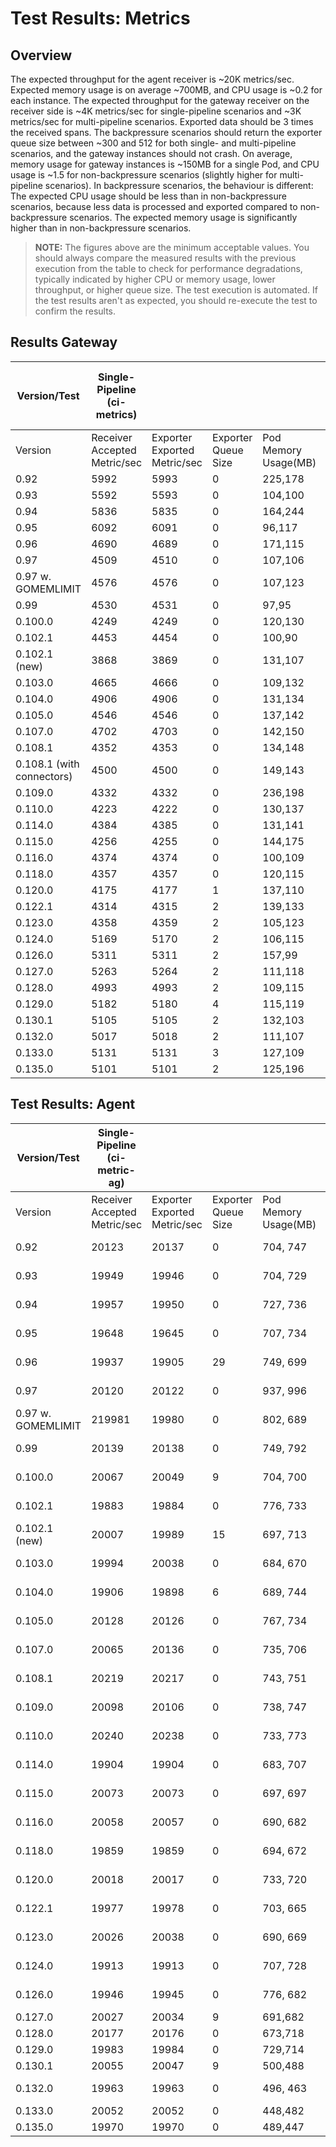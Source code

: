 # Test Results: Metrics

## Overview

The expected throughput for the agent receiver is ~20K metrics/sec. Expected memory usage is on average ~700MB, and CPU usage is ~0.2 for each instance.
The expected throughput for the gateway receiver on the receiver side is ~4K metrics/sec for single-pipeline scenarios and ~3K metrics/sec for multi-pipeline scenarios. Exported data should be 3 times the received spans. The backpressure scenarios should return the exporter queue size between ~300 and 512 for both single- and multi-pipeline scenarios, and the gateway instances should not crash.
On average, memory usage for gateway instances is ~150MB for a single Pod, and CPU usage is ~1.5 for non-backpressure scenarios (slightly higher for multi-pipeline scenarios). In backpressure scenarios, the behaviour is different: The expected CPU usage should be less than in non-backpressure scenarios, because less data is processed and exported compared to non-backpressure scenarios. The expected memory usage is significantly higher than in non-backpressure scenarios.
> **NOTE:** The figures above are the minimum acceptable values. You should always compare the measured results with the previous execution from the table to check for performance degradations, typically indicated by higher CPU or memory usage, lower throughput, or higher queue size.
> The test execution is automated. If the test results aren't as expected, you should re-execute the test to confirm the results.

## Results Gateway

| Version/Test              | Single-Pipeline (ci-metrics) | | | | | Multi-Pipeline (ci-metrics-m) | | | | | Single-Pipeline Backpressure (ci-metrics-b) | | | | | Multi-Pipeline Backpressure (ci-metrics-mb) | | | | |
|---------------------------|--|--|--|--|--|--|--|--|--|--|--|--|--|--|--|--|--|--|--|--|
| Version                   | Receiver Accepted Metric/sec | Exporter Exported Metric/sec | Exporter Queue Size | Pod Memory Usage(MB) | Pod CPU Usage | Receiver Accepted Metric/sec | Exporter Exported Metric/sec | Exporter Queue Size | Pod Memory Usage(MB) | Pod CPU Usage | Receiver Accepted Metric/sec | Exporter Exported Metric/sec | Exporter Queue Size | Pod Memory Usage(MB) | Pod CPU Usage | Receiver Accepted Metric/sec | Exporter Exported Metric/sec | Exporter Queue Size | Pod Memory Usage(MB) | Pod CPU Usage |
| 0.92                      | 5992 | 5993 | 0 | 225,178 | 1.6,1.5 | 4882 | 14647 | 0 | 165,255 | 1.7,1.8 | 635 | 636 | 114 | 770,707 | 0,0 | 965 | 1910 | 400 | 1694,1500 | 0.1,0.1 |
| 0.93                      | 5592 | 5593 | 0 | 104,100 | 1.6,1.5 | 4721 | 14164 | 0 | 161,175 | 1.8,1.7 | 723 | 634 | 217 | 805,889 | 1.4,1.4 | 1492 | 1740 | 419 | 1705,1535 | 0.2,0 |
| 0.94                      | 5836 | 5835 | 0 | 164,244 | 1.6,1.4 | 4873 | 14619 | 0 | 157,228 | 1.8,1.5 | 870 | 667 | 297 | 954,782 | 0.3,0.8 | 1443 | 1811 | 59 | 903,1075 | 0,0.1 |
| 0.95                      | 6092 | 6091 | 0 | 96,117 | 1.5,1.5 | 5275 | 15827 | 0 | 185,151 | 1.8,1.7 | 735 | 634 | 243 | 824,896 | 0,0 | 2325 | 1809 | 170 | 1446,1601 | 1.5,1.6 |
| 0.96                      | 4690 | 4689 | 0 | 171,115 | 1.4,1.4 | 4249 | 12748 | 0 | 156,167 | 1.6,1.6 | 710 | 577 | 226 | 717,860 | 0.5,1.1 | 2638 | 1738 | 165 | 1998,1618 | 0.3,0.3 |
| 0.97                      | 4509 | 4510 | 0 | 107,106 | 1.3,1.4 | 4103 | 12308 | 0 | 171,190 | 1.4,1.6 | 787 | 681 | 261 | 710,959 | 0.8,1.2 | 2710 | 1847 | 170 | 1891,1765 | 1.1,1.2 |
| 0.97 w. GOMEMLIMIT        | 4576 | 4576 | 0 | 107,123 | 1.4,1.4 | 3840 | 11522 | 0 | 148,156 | 1.6,1.5 | 805 | 585 | 347 | 781,769 | 1.4,1.4 | 3690 | 1828 | 170 | 1766,1783 | 1.5,1.6 |
| 0.99                      | 4530 | 4531 | 0 | 97,95 | 1.3,1.4 | 4086 | 12259 | 0 | 179,162 | 1.4,1.6 | 821 | 609 | 388 | 756,781 | 1.1,1 | 3604 | 1743 | 170 | 1778,1853 | 1.6,1.5 |
| 0.100.0                   | 4249 | 4249 | 0 | 120,130 | 1.3,1.4 | 3804 | 11413 | 0 | 193,153 | 1.6,1.3 | 781 | 590 | 367 | 743,787 | 0.9,0.5 | 3370 | 1924 | 170 | 1538,1956 | 1.6,1.6 |
| 0.102.1                   | 4453 | 4454 | 0 | 100,90 | 1.3,1.3 | 3814 | 11445 | 0 | 187,213 | 1.5,1.4 | 774 | 553 | 375 | 783,788 | 0,0.1 | 3333 | 1805 | 170 | 1550,1946 | 1.7,1.7 |
| 0.102.1 (new)             | 3868 | 3869 | 0 | 131,107 | 1.2,1.4 | 3958 | 11875 | 0 | 255,178 | 1.5,1.6 | 840 | 628 | 382 | 918,888 | 0.5,0.5 | 3264 | 1900 | 168 | 1843,1648 | 1.6,1.6 |
| 0.103.0                   | 4665 | 4666 | 0 | 109,132 | 1.4,1.4 | 3913 | 11743 | 0 | 219,156 | 1.6,1.7 | 798 | 597 | 327 | 863,843 | 0.4,0.4 | 3102 | 1841 | 169 | 1826,1799 | 1.6,1.6 |
| 0.104.0                   | 4906 | 4906 | 0 | 131,134 | 1.4,1.4 | 4177 | 12536 | 0 | 197,234 | 1.7,1.6 | 800 | 567 | 387 | 879,829 | 0.5,0.5 | 3268 | 1804 | 170 | 1848,1802 | 1.6,1.6 |
| 0.105.0                   | 4546 | 4546 | 0 | 137,142 | 1.5,1.5 | 3165 | 9500 | 1 | 221,224 | 1.7,1.7 | 807 | 642 | 310 | 841,825 | 0.5,0.5 | 2083 | 1872 | 504 | 1755,1747 | 1.4,1.4 |
| 0.107.0                   | 4702 | 4703 | 0 | 142,150 | 1.5,1.5 | 3354 | 10061 | 0 | 223,234 | 1.7,1.7 | 768 | 576 | 323 | 860,831 | 0.5,0.5 | 1867 | 1831 | 378 | 1713,1689 | 1.3,1.3 |
| 0.108.1                   | 4352 | 4353 | 0 | 134,148 | 1.5,1.5 | 3190 | 9574 | 0 | 243,248 | 1.7,1.7 | 794 | 650 | 271 | 849,873 | 0.5,0.5 | 1830 | 1828 | 502 | 1576,1702 | 1.3,1.3 |
| 0.108.1 (with connectors) | 4500 | 4500 | 0 | 149,143 | 1.5,1.5 | 3232 | 9697 | 0 | 245,243 | 1.7,1.7 | 800 | 588 | 346 | 830,820 | 0.5,0.5 | 1976 | 1886 | 505 | 1769,1547 | 1.4,1.4 |
| 0.109.0                   | 4332 | 4332 | 0 | 236,198 | 1.5,1.5 | 3511 | 10533 | 0 | 241,224 | 1.7,1.8 | 667 | 484 | 378 | 854,812 | 0.4,0.4 | 2440 | 1937 | 508 | 1624,1800 | 1.5,1.5 |
| 0.110.0                   | 4223 | 4222 | 0 | 130,137 | 1.5,1.5 | 3139 | 9417 | 1 | 197,215 | 1.7,1.7 | 830 | 640 | 287 | 841,835 | 0.5,0.5 | 2048 | 1907 | 510 | 1741,1694 | 1.4,1.4 |
| 0.114.0                   | 4384 | 4385 | 0 | 131,141 | 1.5,1.5 | 3209 | 9624 | 0 | 189,198 | 1.7,1.8 | 757 | 635 | 393 | 807,824 | 0.5,0.4 | 2512 | 1691 | 510 | 1788,1789 | 1.6,1.6 |
| 0.115.0                   | 4256 | 4255 | 0 | 144,175 | 1.5,1.5 | 3346 | 10040 | 0 | 244,202 | 1.7,1.8 | 726 | 627 | 361 | 821,834 | 0.5,0.5 | 2510 | 1926 | 505 | 1778,1730 | 1.7,1.6 |
| 0.116.0                   | 4374 | 4374 | 0 | 100,109 | 1.5,1.5 | 3500 | 10500 | 0 | 171,171 | 1.8,2 | 710 | 641 | 383 | 857,870 | 0.5,0.5 | 3183 | 1780 | 509 | 1760,1848 | 2,2.1 |
| 0.118.0                   | 4357 | 4357 | 0 | 120,115 | 1.5,1.5 | 3520 | 10566 | 0 | 151,179 | 2,1.8 | 813 | 522 | 443 | 880,1752 | 0.6,0.6 | 3264 | 1925 | 510 | 1837,1855 | 2,2.1 |
| 0.120.0                   | 4175 | 4177 | 1 | 137,110 | 1.5,1.5 | 3424 | 10275 | 5 | 171,175 | 2,1.9 | 698 | 696 | 314 | 824,831 | 0.5,0.5 | 2962 | 1729 | 509 | 1639,1787 | 2,2 |
| 0.122.1                   | 4314 | 4315 | 2 | 139,133 | 1.5,1.4 | 3471 | 10418 | 5 | 206,173 | 2,1.8 | 749 | 699 | 342 | 865,867 | 0.6,0.5 | 3029 | 1988 | 507 | 1869,1863 | 2,2.1 |
| 0.123.0                   | 4358 | 4359 | 2 | 105,123 | 1.4,1.5 | 3654 | 10961 | 6 | 164,164 | 1.8,2 | 585 | 561 | 363 | 800,892 | 0.5,0.4 | 3147 | 1813 | 510 | 1737,1825 | 2,2 |
| 0.124.0                   | 5169 | 5170 | 2 | 106,115 | 1.5,1.6 | 4137 | 12412 | 3 | 180,182 | 2.1,1.9 | 617 | 646 | 306 | 850,887 | 0.5,0.4 | 3055 | 1869 | 402 | 1747,1804 | 1.8,1.9 |
| 0.126.0                   | 5311 | 5311 | 2 | 157,99 | 1.5,1.5 | 4093 | 12278 | 6 | 182,169 | 1.8,2.1 | 440 | 553 | 255 | 848,878 | 0.3,0.3 | 3474 | 1914 | 510 | 1832,1839 | 2,2 |
| 0.127.0                   | 5263 | 5264 | 2 | 111,118 | 1.5,1.6 | 4143 | 12427 | 6 | 180,165 | 2,1.8 | 554 | 567 | 307 | 865,902 | 0.4,0.5 | 3523 | 1827 | 510 | 1833,1896 | 2.1,2 |
| 0.128.0                   | 4993 | 4993 | 2 | 109,115 | 1.5,1.5 | 4082 | 12246 | 9 | 182,196 | 2,1.8 | 624 | 626 | 297 | 882,851 | 0.5,0.5 | 3496 | 1929 | 510 | 1820,1816 | 2,2 |
| 0.129.0                   | 5182 | 5180 | 4 | 115,119 | 1.6,1.5 | 3782 | 11347 | 6 | 181,165 | 1.7,2.1 | 653 | 690 | 309 | 861,877 | 0.4,0.5 | 3488 | 1866 | 509 | 1846,1766 | 2.1,1.9 |
| 0.130.1                   | 5105 | 5105 | 2 | 132,103 | 1.6,1.5 | 3983 | 11952 | 6 | 182,360 | 2.1,1.8 | 640 | 562 | 367 | 927,887 | 0.5,0.5 | 3547 | 1825 | 508 | 1858,1807 | 2,2.1 |
| 0.132.0                   | 5017 | 5018 | 2 | 111,107 | 1.5,1.5 | 3912 | 11737 | 9 | 176,182 | 1.8,2.1 | 612 | 609 | 325 | 861,884 | 0.5,0.5 | 3286 | 1854 | 510 | 1801,1819 | 2,2 |
| 0.133.0                   | 5131 | 5131 | 3 | 127,109 | 1.6,1.5 | 3987 | 11960 | 10 | 190,202 | 2,1.9 | 653 | 656 | 277 | 865,884 | 0.4,0.4 | 3266 | 2002 | 510 | 1805,1823 | 2,2 |
| 0.135.0                   | 5101 | 5101 | 2 | 125,196 | 1.5,1.5 | 3733 | 11196 | 8 | 199,186 | 1.8,1.9 | 636 | 588 | 334 | 900,887 | 0.4,0.4 | 3183 | 1835 | 509 | 1739,1767 | 1.9,2.1 |

## Test Results: Agent

| Version/Test       | Single-Pipeline (ci-metric-ag) | | | | | Single-Pipeline Backpressure (ci-metric-ag-b) | | | | |
|--------------------|--|--|--|--|--|--|--|--|--|--|
| Version            | Receiver Accepted Metric/sec | Exporter Exported Metric/sec | Exporter Queue Size | Pod Memory Usage(MB) | Pod CPU Usage | Receiver Accepted Metric/sec | Exporter Exported Metric/sec | Exporter Queue Size | Pod Memory Usage(MB) | Pod CPU Usage |
| 0.92               | 20123 | 20137 | 0 | 704, 747 | 0.2, 0.2 | 19952 | 15234 | 0 | 751, 736 | 0.3, 0.2 |
| 0.93               | 19949 | 19946 | 0 | 704, 729 | 0.2, 0.2 | 16699 | 16591 | 107 | 852, 771 | 0.2, 0.2 |
| 0.94               | 19957 | 19950 | 0 | 727, 736 | 0.2, 0.4 | 19825 | 19824 | 0 | 1046, 1090 | 0.2, 0.2 |
| 0.95               | 19648 | 19645 | 0 | 707, 734 | 0.3, 0.2 | 19717 | 19818 | 0 | 657, 996 | 0.2, 0.3 |
| 0.96               | 19937 | 19905 | 29 | 749, 699 | 0.2, 0.2 | 19843 | 19766 | 70 | 840, 995 | 0.2, 0.2 |
| 0.97               | 20120 | 20122 | 0 | 937, 996 | 0.2, 0.2 | 19667 | 19665 | 0 | 900, 961 | 0.3, 0.2 |
| 0.97 w. GOMEMLIMIT | 219981 | 19980 | 0 | 802, 689 | 0.2, 0.2 | 19736 | 19743 | 0 | 783, 862 | 0.2, 0.2 |
| 0.99               | 20139 | 20138 | 0 | 749, 792 | 0.2, 0.2 | 20170 | 20155 | 6 | 721, 730 | 0.2, 0.2 |
| 0.100.0            | 20067 | 20049 | 9 | 704, 700 | 0.2, 0.2 | 20011 | 20011 | 0 | 780, 704 | 0.2, 0.2 |
| 0.102.1            | 19883 | 19884 | 0 | 776, 733 | 0.2, 0.2 | 20085 | 20080 | 0 | 776, 718 | 0.2, 0.2 |
| 0.102.1 (new)      | 20007 | 19989 | 15 | 697, 713 | 0.2, 0.2 | 19967 | 19964 | 0 | 731, 683 | 0.2, 0.2 |
| 0.103.0            | 19994 | 20038 | 0 | 684, 670 | 0.2, 0.2 | 19989 | 19998 | 0 | 724, 671 | 0.2, 0.2 |
| 0.104.0            | 19906 | 19898 | 6 | 689, 744 | 0.2, 0.2 | 19818 | 19823 | 0 | 685, 685 | 0.2, 0.2 |
| 0.105.0            | 20128 | 20126 | 0 | 767, 734 | 0.2, 0.2 | 20084 | 20093 | 0 | 692, 727 | 0.2, 0.2 |
| 0.107.0            | 20065 | 20136 | 0 | 735, 706 | 0.2, 0.2 | 19885 | 19887 | 0 | 725, 665 | 0.2, 0.2 |
| 0.108.1            | 20219 | 20217 | 0 | 743, 751 | 0.2, 0.2 | 20120 | 20108 | 6 | 735, 780 | 0.2, 0.2 |
| 0.109.0            | 20098 | 20106 | 0 | 738, 747 | 0.2, 0.2 | 20079 | 20072 | 0 | 854, 845 | 0.3, 0.3 |
| 0.110.0            | 20240 | 20238 | 0 | 733, 773 | 0.3, 0.3 | 20060 | 20059 | 0 | 764, 735 | 0.2, 0.3 |
| 0.114.0            | 19904 | 19904 | 0 | 683, 707 | 0.2, 0.2 | 19942 | 19958 | 0 | 701, 743 | 0.2, 0.2 |
| 0.115.0            | 20073 | 20073 | 0 | 697, 697 | 0.2, 0.2 | 19924 | 19954 | 0 | 700, 773 | 0.2, 0.3 |
| 0.116.0            | 20058 | 20057 | 0 | 690, 682 | 0.3, 0.3 | 19998 | 19999 | 0 | 713, 692 | 0.2, 0.3 |
| 0.118.0            | 19859 | 19859 | 0 | 694, 672 | 0.2, 0.2 | 20057 | 20057 | 0 | 661, 664 | 0.2, 0.2 |
| 0.120.0            | 20018 | 20017 | 0 | 733, 720 | 0.2, 0.2 | 19803 | 19803 | 0 | 698, 661 | 0.3, 0.2 |
| 0.122.1            | 19977 | 19978 | 0 | 703, 665 | 0.2, 0.2 | 19845 | 19845 | 0 | 673, 701 | 0.2, 0.2 |
| 0.123.0            | 20026 | 20038 | 0 | 690, 669 | 0.3, 0.3 | 19850 | 19842 | 19 | 694, 675 | 0.2, 0.2 |
| 0.124.0            | 19913 | 19913 | 0 | 707, 728 | 0.3, 0.2 | 19975 | 19976 | 0 | 687, 708 | 0.2, 0.3 |
| 0.126.0            | 19946 | 19945 | 0 | 776, 682 | 0.2, 0.2 | 20164 | 20300 | 0 | 671, 709 | 0.3, 0.2 |
| 0.127.0            | 20027 | 20034 | 9 | 691,682 | 0.3,0.3 | 19775 | 19775 | 0 | 686,650 | 0.3,0.2 |
| 0.128.0            | 20177 | 20176 | 0 | 673,718 | 0.3,0.2 | 19961 | 19961 | 0 | 730,693 | 0.2,0.3 |
| 0.129.0            | 19983 | 19984 | 0 | 729,714 | 0.2,0.2 | 19900 | 19901 | 0 | 677,762 | 0.2,0.2 |
| 0.130.1            | 20055 | 20047 | 9 | 500,488 | 0.2,0.2 | 19855 | 19855 | 0 | 456,478 | 0.2,0.3 |
| 0.132.0            | 19963 | 19963 | 0 | 496, 463 | 0.2, 0.2 | 20037 | 20037 | 0 | 437, 470 | 0.2, 0.2 |
| 0.133.0            | 20052 | 20052 | 0 | 448,482 | 0.2,0.2 | 19801 | 19802 | 0 | 462,483 | 0.2,0.2 |
| 0.135.0            | 19970 | 19970 | 0 | 489,447 | 0.2,0.2 | 19926 | 19917 | 10 | 444,442 | 0.2,0.2 |